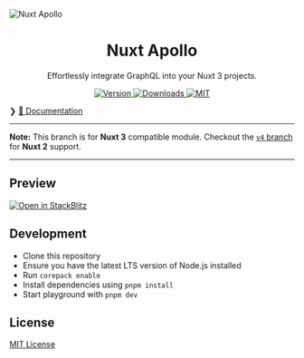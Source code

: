![Nuxt Apollo](./docs/public/cover.jpg)

<h1 align="center">Nuxt Apollo</h1>

<p align="center">Effortlessly integrate GraphQL into your Nuxt 3 projects.</p>

<p align="center">
  <!-- <a href="https://github.com/nuxt-community/apollo-module/actions?query=branch%3Amain+event%3Apush">
    <img alt="CI" src="https://github.com/nuxt-community/apollo-module/actions/workflows/ci.yml/badge.svg?branch=main"/>
  </a> -->
  
  <a href="https://npmjs.com/package/@nuxtjs/apollo/v/next">
      <img alt="Version" src="https://img.shields.io/npm/v/@nuxtjs/apollo/next?color=blue&style=flat-square"/>
  </a>
  
  <a href="https://npmjs.com/package/@nuxtjs/apollo/v/next">
      <img alt="Downloads" src="https://img.shields.io/npm/dt/@nuxtjs/apollo/next?color=blue&style=flat-square"/>
  </a>
  
  <a href="https://opensource.org/licenses/MIT">
      <img alt="MIT" src="https://img.shields.io/badge/License-MIT-blue.svg?style=flat-square"/>
  </a>
</p>

❯  [📖 Documentation](https://apollo.nuxtjs.org)

---

**Note:** This branch is for **Nuxt 3** compatible module. Checkout the [`v4` branch](https://github.com/nuxt-modules/apollo/tree/v4) for **Nuxt 2** support. 

---

## Preview

[![Open in StackBlitz](https://developer.stackblitz.com/img/open_in_stackblitz.svg)](https://stackblitz.com/edit/nuxt-apollo-demo)

## Development

- Clone this repository
- Ensure you have the latest LTS version of Node.js installed
- Run `corepack enable`
- Install dependencies using `pnpm install`
- Start playground with `pnpm dev`

## License

[MIT License](./LICENSE)
